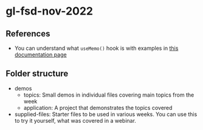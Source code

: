 # gl-fsd-nov-2022

## References
- You can understand what `useMemo()` hook is with examples in [this documentation page](https://react.dev/reference/react/useMemo)

## Folder structure
- demos
    - topics: Small demos in individual files covering main topics from the week
    - application: A project that demonstrates the topics covered
- supplied-files: Starter files to be used in various weeks. You can use this to try it yourself, what was covered in a webinar.

